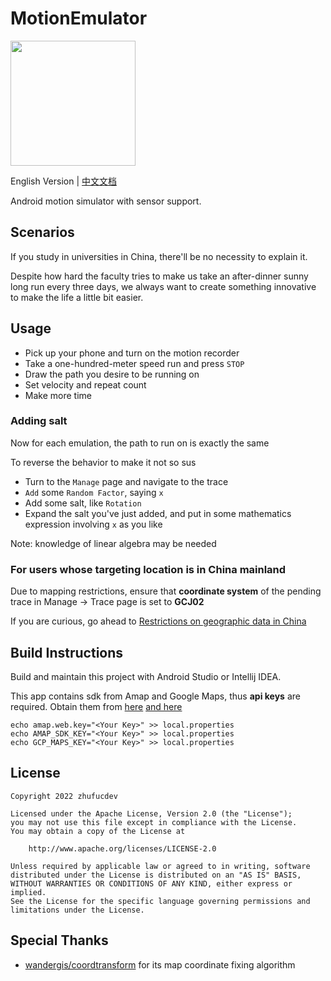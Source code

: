 # MotionEmulator
<img src="art/MotionEmulator.svg" width="200">

English Version | [中文文档](README_zh.md)

Android motion simulator with sensor support.


## Scenarios

If you study in universities in China, there'll be
no necessity to explain it.

Despite how hard the faculty tries to make us take an
after-dinner sunny long run every three days,
we always want to create something innovative to make the life a little
bit easier.

## Usage

* Pick up your phone and turn on the motion recorder
* Take a one-hundred-meter speed run and press `STOP`
* Draw the path you desire to be running on
* Set velocity and repeat count
* Make more time

### Adding salt
Now for each emulation, the path to run on
is exactly the same

To reverse the behavior to make it not so sus

* Turn to the `Manage` page and navigate to the trace
* `Add` some `Random Factor`, saying `x`
* Add some salt, like `Rotation`
* Expand the salt you've just added, and put in some
  mathematics expression involving `x` as you like

Note: knowledge of linear algebra may be needed

### For users whose targeting location is in China mainland

Due to mapping restrictions, ensure that **coordinate system**
of the pending trace in Manage -> Trace page is set to **GCJ02**

If you are curious, go ahead to
[Restrictions on geographic data in China](https://en.wikipedia.org/wiki/Restrictions_on_geographic_data_in_China)

## Build Instructions

Build and maintain this project with Android Studio
or Intellij IDEA.

This app contains sdk from Amap and Google Maps, thus **api keys** are
required.
Obtain them from [here](https://console.amap.com/dev/key/app)
[and here](https://developers.google.com/maps/documentation/android-sdk/start)
```shell
echo amap.web.key="<Your Key>" >> local.properties
echo AMAP_SDK_KEY="<Your Key>" >> local.properties
echo GCP_MAPS_KEY="<Your Key>" >> local.properties
```

## License

```
Copyright 2022 zhufucdev

Licensed under the Apache License, Version 2.0 (the "License");
you may not use this file except in compliance with the License.
You may obtain a copy of the License at

    http://www.apache.org/licenses/LICENSE-2.0

Unless required by applicable law or agreed to in writing, software
distributed under the License is distributed on an "AS IS" BASIS,
WITHOUT WARRANTIES OR CONDITIONS OF ANY KIND, either express or implied.
See the License for the specific language governing permissions and
limitations under the License.
```

## Special Thanks

- [wandergis/coordtransform](https://github.com/wandergis/coordtransform) for its map coordinate fixing algorithm